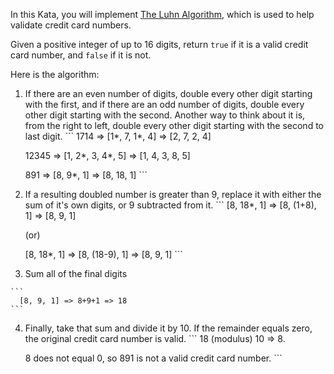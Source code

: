 In this Kata, you will implement [The Luhn Algorithm](http://en.wikipedia.org/wiki/Luhn_algorithm), which is used to help validate credit card numbers.

Given a positive integer of up to 16 digits, return ```true``` if it is a valid credit card number, and ```false``` if it is not.

Here is the algorithm:
  
  1.  If there are an even number of digits, double every other digit starting with the first, and if there are an odd number of digits, double every other digit starting with the second.  Another way to think about it is, from the right to left, double every other digit starting with the second to last digit. 
    ```
      1714 => [1*, 7, 1*, 4] => [2, 7, 2, 4]
      
      12345 => [1, 2*, 3, 4*, 5] => [1, 4, 3, 8, 5]
      
      891 => [8, 9*, 1] => [8, 18, 1]
    ```
  1.  If a resulting doubled number is greater than 9, replace it with either the sum of it's own digits, or 9 subtracted from it.
    ```
      [8, 18*, 1] => [8, (1+8), 1] => [8, 9, 1]
      
      (or)
      
      [8, 18*, 1] => [8, (18-9), 1] => [8, 9, 1]
    ```
  3. Sum all of the final digits
  
    ```
      [8, 9, 1] => 8+9+1 => 18
    ```
    
  4. Finally, take that sum and divide it by 10.  If the remainder equals zero, the original credit card number is valid.
    ```
      18 (modulus) 10 => 8.  
      
      8 does not equal 0, so 891 is not a valid credit card number.
    ```